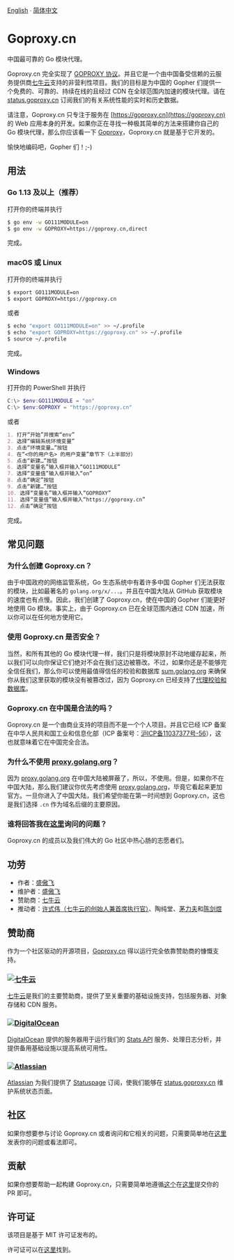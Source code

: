 [English](README.md) ∙ [简体中文](README.zh-CN.md)

# Goproxy.cn

中国最可靠的 Go 模块代理。

Goproxy.cn 完全实现了 [GOPROXY 协议](https://go.dev/ref/mod#goproxy-protocol)。并且它是一个由中国备受信赖的云服务提供商[七牛云](https://www.qiniu.com)支持的非营利性项目。我们的目标是为中国的 Gopher 们提供一个免费的、可靠的、持续在线的且经过 CDN 在全球范围内加速的模块代理。请在 [status.goproxy.cn](https://status.goproxy.cn) 订阅我们的有关系统性能的实时和历史数据。

请注意，Goproxy.cn 只专注于服务在 [https://goproxy.cn](https://goproxy.cn) 的 Web 应用本身的开发。如果你正在寻找一种极其简单的方法来搭建你自己的 Go 模块代理，那么你应该看一下 [Goproxy](https://github.com/goproxy/goproxy)，Goproxy.cn 就是基于它开发的。

愉快地编码吧，Gopher 们！;-)

## 用法

### Go 1.13 及以上（推荐）

打开你的终端并执行

```bash
$ go env -w GO111MODULE=on
$ go env -w GOPROXY=https://goproxy.cn,direct
```

完成。

### macOS 或 Linux

打开你的终端并执行

```bash
$ export GO111MODULE=on
$ export GOPROXY=https://goproxy.cn
```

或者

```bash
$ echo "export GO111MODULE=on" >> ~/.profile
$ echo "export GOPROXY=https://goproxy.cn" >> ~/.profile
$ source ~/.profile
```

完成。

### Windows

打开你的 PowerShell 并执行

```powershell
C:\> $env:GO111MODULE = "on"
C:\> $env:GOPROXY = "https://goproxy.cn"
```

或者

```md
1. 打开“开始”并搜索“env”
2. 选择“编辑系统环境变量”
3. 点击“环境变量…”按钮
4. 在“<你的用户名> 的用户变量”章节下（上半部分）
5. 点击“新建…”按钮
6. 选择“变量名”输入框并输入“GO111MODULE”
7. 选择“变量值”输入框并输入“on”
8. 点击“确定”按钮
9. 点击“新建…”按钮
10. 选择“变量名”输入框并输入“GOPROXY”
11. 选择“变量值”输入框并输入“https://goproxy.cn”
12. 点击“确定”按钮
```

完成。

## 常见问题

### 为什么创建 Goproxy.cn？

由于中国政府的网络监管系统，Go 生态系统中有着许多中国 Gopher 们无法获取的模块，比如最著名的 `golang.org/x/...`。并且在中国大陆从 GitHub 获取模块的速度也有点慢。因此，我们创建了 Goproxy.cn，使在中国的 Gopher 们能更好地使用 Go 模块。事实上，由于 Goproxy.cn 已在全球范围内通过 CDN 加速，所以你可以在任何地方使用它。

### 使用 Goproxy.cn 是否安全？

当然，和所有其他的 Go 模块代理一样，我们只是将模块原封不动地缓存起来，所以我们可以向你保证它们绝对不会在我们这边被篡改。不过，如果你还是不能够完全信任我们，那么你可以使用最值得信任的校验和数据库 [sum.golang.org](https://sum.golang.org) 来确保你从我们这里获取的模块没有被篡改过，因为 Goproxy.cn 已经支持了[代理校验和数据库](https://go.dev/design/25530-sumdb#proxying-a-checksum-database)。

### Goproxy.cn 在中国是合法的吗？

Goproxy.cn 是一个由商业支持的项目而不是一个个人项目。并且它已经 ICP 备案在中华人民共和国工业和信息化部（ICP 备案号：[沪ICP备11037377号-56](https://beian.miit.gov.cn)），这也就意味着它在中国完全合法。

### 为什么不使用 [proxy.golang.org](https://proxy.golang.org)？

因为 [proxy.golang.org](https://proxy.golang.org) 在中国大陆被屏蔽了，所以，不使用。但是，如果你不在中国大陆，那么我们建议你优先考虑使用 [proxy.golang.org](https://proxy.golang.org)，毕竟它看起来更加官方。一旦你进入了中国大陆，我们希望你能在第一时间想到 Goproxy.cn，这也是我们选择 `.cn` 作为域名后缀的主要原因。

### 谁将回答我在[这里](https://github.com/goproxy/goproxy.cn/issues/new?assignees=&labels=&template=questions-related-to-go-modules.zh-CN.md&title=Go+%E6%A8%A1%E5%9D%97%EF%BC%9A)询问的问题？

Goproxy.cn 的成员以及我们伟大的 Go 社区中热心肠的志愿者们。

## 功劳

* 作者：[盛傲飞](https://aofeisheng.com)
* 维护者：[盛傲飞](https://aofeisheng.com)
* 赞助商：[七牛云](https://www.qiniu.com)
* 推动者：[许式伟（七牛云的创始人兼首席执行官）](https://baike.baidu.com/item/许式伟)、陶纯堂、[茅力夫](https://github.com/forrest-mao)和[陈剑煜](https://github.com/eddycjy)

## 赞助商

作为一个社区驱动的开源项目，[Goproxy.cn](https://goproxy.cn) 得以运行完全依靠赞助商的慷慨支持。

### [![七牛云](https://github.com/user-attachments/assets/8eeedef5-8b59-4bd5-abc9-1231631ae580)](https://www.qiniu.com)

[七牛云](https://www.qiniu.com)是我们的主要赞助商，提供了至关重要的基础设施支持，包括服务器、对象存储和 CDN 服务。

### [![DigitalOcean](https://github.com/user-attachments/assets/95bd1397-9415-4d46-a7e5-16a5fb825982)](https://www.digitalocean.com)

[DigitalOcean](https://www.digitalocean.com) 提供的服务器用于运行我们的 [Stats API](https://goproxy.cn/stats) 服务、处理日志分析，并提供备用基础设施以提高系统可用性。

### [![Atlassian](https://github.com/user-attachments/assets/5f12924b-17be-4f37-8a80-376cc556a873)](https://www.atlassian.com)

[Atlassian](https://www.atlassian.com) 为我们提供了 [Statuspage](https://www.atlassian.com/software/statuspage) 订阅，使我们能够在 [status.goproxy.cn](https://status.goproxy.cn) 维护系统状态页面。

## 社区

如果你想要参与讨论 Goproxy.cn 或者询问和它相关的问题，只需要简单地在[这里](https://github.com/goproxy/goproxy.cn/issues)发表你的问题或看法即可。

## 贡献

如果你想要帮助一起构建 Goproxy.cn，只需要简单地遵循[这个](https://github.com/goproxy/goproxy.cn/wiki/Contributing)在[这里](https://github.com/goproxy/goproxy.cn/pulls)提交你的 PR 即可。

## 许可证

该项目是基于 MIT 许可证发布的。

许可证可以在[这里](LICENSE)找到。
